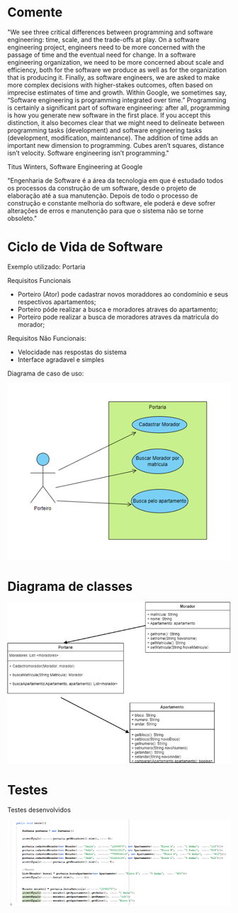 # Comente
"We see three critical differences between programming and software engineering: time, scale, and the trade-offs at play. 
On a software engineering project, engineers need to be more concerned with the passage of time and the eventual need for change. 
In a software engineering organization, we need to be more concerned about scale and efficiency, both for the software we produce 
as well as for the organization that is producing it. Finally, as software engineers, we are asked to make more complex decisions with higher-stakes outcomes, 
often based on imprecise estimates of time and growth. Within Google, we sometimes say, “Software engineering is programming integrated over time.” 
Programming is certainly a significant part of software engineering: after all, programming is how you generate new software in the first place. 
If you accept this distinction, it also becomes clear that we might need to delineate between programming tasks (development) and software engineering tasks (development, modification, maintenance). 
The addition of time adds an important new dimension to programming. Cubes aren’t squares, distance isn’t velocity. Software engineering isn’t programming."

Titus Winters, Software Engineering at Google


"Engenharia de Software é a área da tecnologia em que é estudado todos os processos da construção de um software, desde o projeto de elaboração até a sua manutenção. 
Depois de todo o processo de construção e constante melhoria do software, ele poderá e deve sofrer alterações de erros e manutenção para que o sistema não se torne obsoleto."


# Ciclo de Vida de Software

Exemplo utilizado: Portaria

Requisitos Funcionais
- Porteiro (Ator) pode cadastrar novos moraddores ao condomínio e seus respectivos apartamentos;
- Porteiro póde realizar a busca e moradores atraves do apartamento;
- Porteiro pode realizar a busca de moradores atraves da matricula do morador;

Requisitos Não Funcionais:
- Velocidade nas respostas do sistema
- Interface agradavel e simples

Diagrama de caso de uso:

![Screenshot](portaria.png)<br>

# Diagrama de classes

![Screenshot](diagram.png)<br>

# Testes
Testes desenvolvidos

![Screenshot](testes.png)<br>
